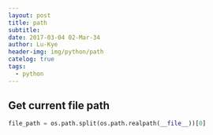 ```yaml
---
layout: post
title: path
subtitle: 
date: 2017-03-04 02-Mar-34
author: Lu-Kye
header-img: img/python/path
catelog: true
tags: 
  - python
---
```

## Get current file path
```python
file_path = os.path.split(os.path.realpath(__file__))[0]
```
